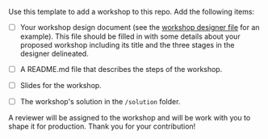 Use this template to add a workshop to this repo. Add the following items:

- [ ] Your workshop design document (see the [workshop designer file](./instructor_materials/workshop-designer.md) for an example). This file should be filled in with some details about your proposed workshop including its title and the three stages in the designer delineated.

- [ ] A README.md file that describes the steps of the workshop.

- [ ] Slides for the workshop.

- [ ] The workshop's solution in the `/solution` folder.

A reviewer will be assigned to the workshop and will be work with you to shape it for production. Thank you for your contribution!

